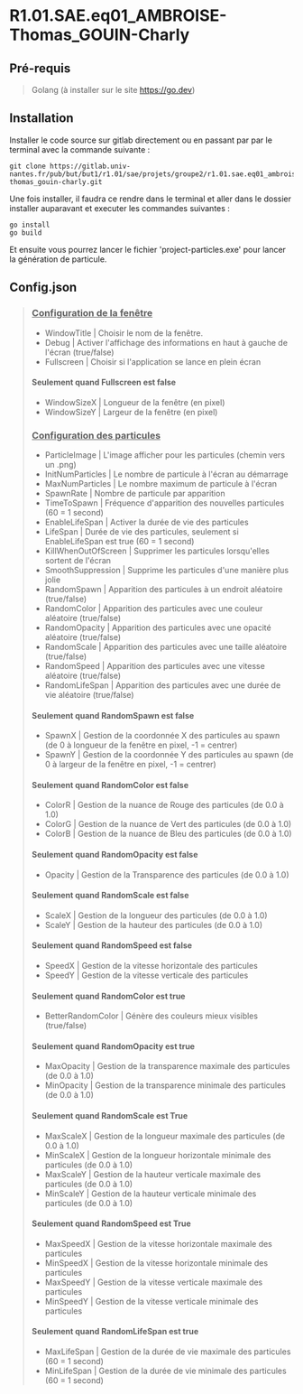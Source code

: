 # R1.01.SAE.eq01_AMBROISE-Thomas_GOUIN-Charly


## Pré-requis
> Golang (à installer sur le site https://go.dev)

## Installation
Installer le code source sur gitlab directement ou en passant par par le terminal avec la commande suivante :<br>
```
git clone https://gitlab.univ-nantes.fr/pub/but/but1/r1.01/sae/projets/groupe2/r1.01.sae.eq01_ambroise-thomas_gouin-charly.git
```
Une fois installer, il faudra ce rendre dans le terminal et aller dans le dossier installer auparavant et executer les commandes suivantes :
```
go install
go build
```
Et ensuite vous pourrez lancer le fichier 'project-particles.exe' pour lancer la génération de particule.

## Config.json
> ### <ins>Configuration de la fenêtre</ins>
> - WindowTitle | Choisir le nom de la fenêtre.
> - Debug | Activer l'affichage des informations en haut à gauche de l'écran (true/false)
> - Fullscreen | Choisir si l'application se lance en plein écran
> #### Seulement quand Fullscreen est false
> - WindowSizeX | Longueur de la fenêtre (en pixel)
> - WindowSizeY | Largeur de la fenêtre (en pixel)
> ### <ins>Configuration des particules</ins>
> - ParticleImage | L'image afficher pour les particules (chemin vers un .png)
> - InitNumParticles | Le nombre de particule à l'écran au démarrage
> - MaxNumParticles | Le nombre maximum de particule à l'écran
> - SpawnRate | Nombre de particule par apparition
> - TimeToSpawn | Fréquence d'apparition des nouvelles particules (60 = 1 second)
> - EnableLifeSpan | Activer la durée de vie des particules
> - LifeSpan | Durée de vie des particules, seulement si EnableLifeSpan est true (60 = 1 second)
> - KillWhenOutOfScreen | Supprimer les particules lorsqu'elles sortent de l'écran
> - SmoothSuppression | Supprime les particules d'une manière plus jolie
> - RandomSpawn | Apparition des particules à un endroit aléatoire (true/false)
> - RandomColor | Apparition des particules avec une couleur aléatoire (true/false)
> - RandomOpacity | Apparition des particules avec une opacité aléatoire (true/false)
> - RandomScale | Apparition des particules avec une taille aléatoire (true/false)
> - RandomSpeed | Apparition des particules avec une vitesse aléatoire (true/false)
> - RandomLifeSpan | Apparition des particules avec une durée de vie aléatoire (true/false)
> #### Seulement quand RandomSpawn est false
> - SpawnX | Gestion de la coordonnée X des particules au spawn (de 0 à longueur de la fenêtre en pixel, -1 = centrer)
> - SpawnY | Gestion de la coordonnée Y des particules au spawn (de 0 à largeur de la fenêtre en pixel, -1 = centrer)
> #### Seulement quand RandomColor est false
> - ColorR | Gestion de la nuance de Rouge des particules (de 0.0 à 1.0)
> - ColorG | Gestion de la nuance de Vert des particules (de 0.0 à 1.0)
> - ColorB | Gestion de la nuance de Bleu des particules (de 0.0 à 1.0)
> #### Seulement quand RandomOpacity est false
> - Opacity | Gestion de la Transparence des particules (de 0.0 à 1.0)
> #### Seulement quand RandomScale est false
> - ScaleX | Gestion de la longueur des particules (de 0.0 à 1.0)
> - ScaleY | Gestion de la hauteur des particules (de 0.0 à 1.0)
> #### Seulement quand RandomSpeed est false
> - SpeedX | Gestion de la vitesse horizontale des particules
> - SpeedY | Gestion de la vitesse verticale des particules
> #### Seulement quand RandomColor est true
> - BetterRandomColor | Génère des couleurs mieux visibles (true/false)
> #### Seulement quand RandomOpacity est true
> - MaxOpacity | Gestion de la transparence maximale des particules (de 0.0 à 1.0)
> - MinOpacity | Gestion de la transparence minimale des particules (de 0.0 à 1.0)
> #### Seulement quand RandomScale est True
> - MaxScaleX | Gestion de la longueur maximale des particules (de 0.0 à 1.0)
> - MinScaleX | Gestion de la longueur horizontale minimale des particules (de 0.0 à 1.0)
> - MaxScaleY | Gestion de la hauteur verticale maximale des particules (de 0.0 à 1.0)
> - MinScaleY | Gestion de la hauteur verticale minimale des particules (de 0.0 à 1.0)
> #### Seulement quand RandomSpeed est True
> - MaxSpeedX | Gestion de la vitesse horizontale maximale des particules
> - MinSpeedX | Gestion de la vitesse horizontale minimale des particules
> - MaxSpeedY | Gestion de la vitesse verticale maximale des particules
> - MinSpeedY | Gestion de la vitesse verticale minimale des particules
> #### Seulement quand RandomLifeSpan est true
> - MaxLifeSpan | Gestion de la durée de vie maximale des particules (60 = 1 second)
> - MinLifeSpan | Gestion de la durée de vie minimale des particules (60 = 1 second)